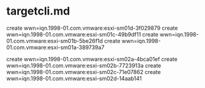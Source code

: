 targetcli.md
===

create wwn=iqn.1998-01.com.vmware:esxi-sm01d-3f029879
create wwn=iqn.1998-01.com.vmware:esxi-sm01c-49b9df11
create wwn=iqn.1998-01.com.vmware:esxi-sm01b-5be26f1d
create wwn=iqn.1998-01.com.vmware:esxi-sm01a-389739a7

create wwn=iqn.1998-01.com.vmware:esxi-sm02a-4bca01ef
create wwn=iqn.1998-01.com.vmware:esxi-sm02b-7723913a
create wwn=iqn.1998-01.com.vmware:esxi-sm02c-71e07862
create wwn=iqn.1998-01.com.vmware:esxi-sm02d-14aab141
